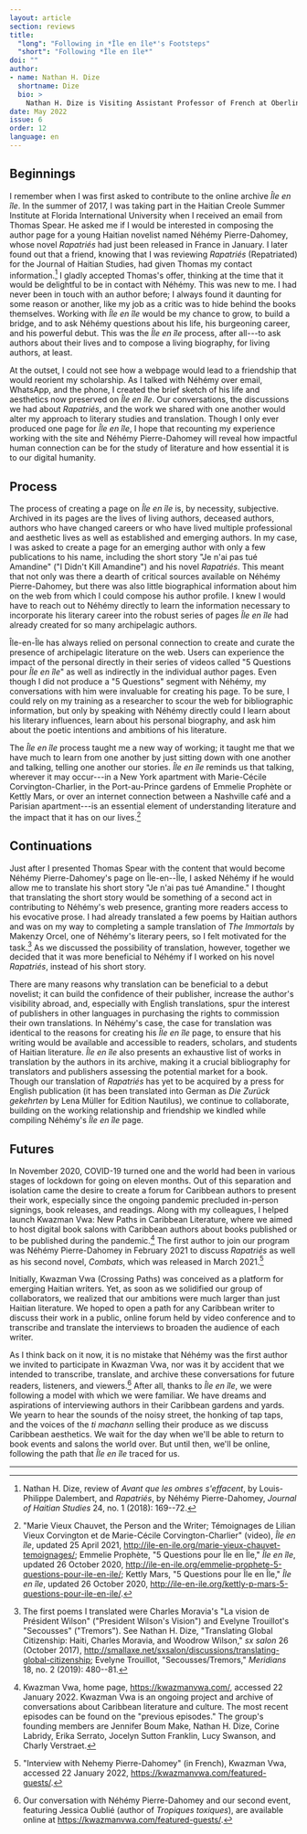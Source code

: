 ```yaml
---
layout: article
section: reviews
title: 
  "long": "Following in *Île en île*'s Footsteps"
  "short": "Following *Île en île*"
doi: ""
author: 
- name: Nathan H. Dize
  shortname: Dize
  bio: >
    Nathan H. Dize is Visiting Assistant Professor of French at Oberlin College. His work is situated at the crossroads of literary and intellectual history, cultural studies, translation studies, and the digital humanities. Nathan is particularly interested in how literature enables Haitians to practice intimate and collective rites of mourning across generations and beyond national borders. He is the translator of three Haitian novels: *The Immortals by Makenzy Orcel* (SUNY Press, 2020), *I Am Alive* by Kettly Mars (UVA Press, 2022), and *Antoine des Gommiers* by Lyonel Trouillot (Schaffner Press, 2023). Nathan has written for publications such as *archipelagos, Caribbean Quarterly, Francosphères, the Journal of Haitian Studies, sx salon,* and *Transition*; he also serves on the editorial board of the online magazine, ReadinginTranslation.com.
date: May 2022
issue: 6
order: 12
language: en
---
```


Beginnings
----------

I remember when I was first asked to contribute to the online archive *Île en île*. In the summer of 2017, I was taking part in the Haitian Creole Summer Institute at Florida International University when I received an email from Thomas Spear. He asked me if I would be interested in composing the author page for a young Haitian novelist named Néhémy Pierre-Dahomey, whose novel *Rapatriés* had just been released in France in January. I later found out that a friend, knowing that I was reviewing *Rapatriés* (Repatriated) for the Journal of Haitian Studies, had given Thomas my contact information.[^1] I gladly accepted Thomas's offer, thinking at the time that it would be delightful to be in contact with Néhémy. This was new to me. I had never been in touch with an author before; I always found it daunting for some reason or another, like my job as a critic was to hide behind the books themselves. Working with *Île en île* would be my chance to grow, to build a bridge, and to ask Néhémy questions about his life, his burgeoning career, and his powerful debut. This was the *Île en île* process, after all---to ask authors about their lives and to compose a living biography, for living authors, at least.

At the outset, I could not see how a webpage would lead to a friendship that would reorient my scholarship. As I talked with Néhémy over email, WhatsApp, and the phone, I created the brief sketch of his life and aesthetics now preserved on *Île en île*. Our conversations, the discussions we had about *Rapatriés*, and the work we shared with one another would alter my approach to literary studies and translation. Though I only ever produced one page for *Île en île*, I hope that recounting my experience working with the site and Néhémy Pierre-Dahomey will reveal how impactful human connection can be for the study of literature and how essential it is to our digital humanity.

Process
-------

The process of creating a page on *Île en île* is, by necessity, subjective. Archived in its pages are the lives of living authors, deceased authors, authors who have changed careers or who have lived multiple professional and aesthetic lives as well as established and emerging authors. In my case, I was asked to create a page for an emerging author with only a few publications to his name, including the short story "Je n'ai pas tué Amandine" ("I Didn't Kill Amandine") and his novel *Rapatriés*. This meant that not only was there a dearth of critical sources available on Néhémy Pierre-Dahomey, but there was also little biographical information about him on the web from which I could compose his author profile. I knew I would have to reach out to Néhémy directly to learn the information necessary to incorporate his literary career into the robust series of pages *Île en île* had already created for so many archipelagic authors.

Île-en-Île has always relied on personal connection to create and curate the presence of archipelagic literature on the web. Users can experience the impact of the personal directly in their series of videos called "5 Questions pour *Île en île*" as well as indirectly in the individual author pages. Even though I did not produce a "5 Questions" segment with Néhémy, my conversations with him were invaluable for creating his page. To be sure, I could rely on my training as a researcher to scour the web for bibliographic information, but only by speaking with Néhémy directly could I learn about his literary influences, learn about his personal biography, and ask him about the poetic intentions and ambitions of his literature.

The *Île en île* process taught me a new way of working; it taught me that we have much to learn from one another by just sitting down with one another and talking, telling one another our stories. *Île en île* reminds us that talking, wherever it may occur---in a New York apartment with Marie-Cécile Corvington-Charlier, in the Port-au-Prince gardens of Emmelie Prophète or Kettly Mars, or over an internet connection between a Nashville café and a Parisian apartment---is an essential element of understanding literature and the impact that it has on our lives.[^2]

Continuations
-------------

Just after I presented Thomas Spear with the content that would become Néhémy Pierre-Dahomey's page on Île-en--Île, I asked Néhémy if he would allow me to translate his short story "Je n'ai pas tué Amandine." I thought that translating the short story would be something of a second act in contributing to Néhémy's web presence, granting more readers access to his evocative prose. I had already translated a few poems by Haitian authors and was on my way to completing a sample translation of *The Immortals* by Makenzy Orcel, one of Néhémy's literary peers, so I felt motivated for the task.[^3] As we discussed the possibility of translation, however, together we decided that it was more beneficial to Néhémy if I worked on his novel *Rapatriés*, instead of his short story.

There are many reasons why translation can be beneficial to a debut novelist; it can build the confidence of their publisher, increase the author's visibility abroad, and, especially with English translations, spur the interest of publishers in other languages in purchasing the rights to commission their own translations. In Néhémy's case, the case for translation was identical to the reasons for creating his *Île en île* page, to ensure that his writing would be available and accessible to readers, scholars, and students of Haitian literature. *Île en île* also presents an exhaustive list of works in translation by the authors in its archive, making it a crucial bibliography for translators and publishers assessing the potential market for a book. Though our translation of *Rapatriés* has yet to be acquired by a press for English publication (it has been translated into German as *Die Zurück gekehrten* by Lena Müller for Edition Nautilus), we continue to collaborate, building on the working relationship and friendship we kindled while compiling Néhémy's *Île en île* page.

Futures
-------

In November 2020, COVID-19 turned one and the world had been in various stages of lockdown for going on eleven months. Out of this separation and isolation came the desire to create a forum for Caribbean authors to present their work, especially since the ongoing pandemic precluded in-person signings, book releases, and readings. Along with my colleagues, I helped launch Kwazman Vwa: New Paths in Caribbean Literature, where we aimed to host digital book salons with Caribbean authors about books published or to be published during the pandemic.[^4] The first author to join our program was Néhémy Pierre-Dahomey in February 2021 to discuss *Rapatriés* as well as his second novel, *Combats*, which was released in March 2021.[^5]

Initially, Kwazman Vwa (Crossing Paths) was conceived as a platform for emerging Haitian writers. Yet, as soon as we solidified our group of collaborators, we realized that our ambitions were much larger than just Haitian literature. We hoped to open a path for any Caribbean writer to discuss their work in a public, online forum held by video conference and to transcribe and translate the interviews to broaden the audience of each writer.

As I think back on it now, it is no mistake that Néhémy was the first author we invited to participate in Kwazman Vwa, nor was it by accident that we intended to transcribe, translate, and archive these conversations for future readers, listeners, and viewers.[^6] After all, thanks to *Île en île*, we were following a model with which we were familiar. We have dreams and aspirations of interviewing authors in their Caribbean gardens and yards. We yearn to hear the sounds of the noisy street, the honking of tap taps, and the voices of the *ti machann* selling their produce as we discuss Caribbean aesthetics. We wait for the day when we'll be able to return to book events and salons the world over. But until then, we'll be online, following the path that *Île en île* traced for us.

---

[^1]: Nathan H. Dize, review of *Avant que les ombres s'effacent*, by Louis-Philippe Dalembert, and *Rapatriés*, by Néhémy Pierre-Dahomey, *Journal of Haitian Studies* 24, no. 1 (2018): 169--72.

[^2]: "Marie Vieux Chauvet, the Person and the Writer; Témoignages de Lilian Vieux Corvington et de Marie-Cécile Corvington-Charlier" (video), *Île en île*, updated 25 April 2021, <http://ile-en-ile.org/marie-vieux-chauvet-temoignages/>; Emmelie Prophète, "5 Questions pour Île en Île," *Île en île*, updated 26 October 2020, <http://ile-en-ile.org/emmelie-prophete-5-questions-pour-ile-en-ile/>; Kettly Mars, "5 Questions pour Île en Île," *Île en île*, updated 26 October 2020, http://ile-en-ile.org/kettly-p-mars-5-questions-pour-ile-en-ile/.

[^3]: The first poems I translated were Charles Moravia's "La vision de Président Wilson" ("President Wilson's Vision") and Evelyne Trouillot's "Secousses" ("Tremors"). See Nathan H. Dize, "Translating Global Citizenship: Haiti, Charles Moravia, and Woodrow Wilson," *sx salon* 26 (October 2017), http://smallaxe.net/sxsalon/discussions/translating-global-citizenship; Evelyne Trouillot, "Secousses/Tremors," *Meridians* 18, no. 2 (2019): 480--81.

[^4]: Kwazman Vwa, home page, https://kwazmanvwa.com/, accessed 22 January 2022. Kwazman Vwa is an ongoing project and archive of conversations about Caribbean literature and culture. The most recent episodes can be found on the "previous episodes." The group's founding members are Jennifer Boum Make, Nathan H. Dize, Corine Labridy, Erika Serrato, Jocelyn Sutton Franklin, Lucy Swanson, and Charly Verstraet.

[^5]: "Interview with Nehemy Pierre-Dahomey" (in French), Kwazman Vwa, accessed 22 January 2022, https://kwazmanvwa.com/featured-guests/.

[^6]: Our conversation with Néhémy Pierre-Dahomey and our second event, featuring Jessica Oublié (author of *Tropiques toxiques*), are available online at https://kwazmanvwa.com/featured-guests/.
